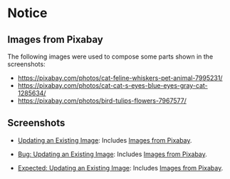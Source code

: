 # Notice

## Images from Pixabay

The following images were used to compose some parts shown in the screenshots:

- https://pixabay.com/photos/cat-feline-whiskers-pet-animal-7995231/
- https://pixabay.com/photos/cat-cat-s-eyes-blue-eyes-gray-cat-1285634/
- https://pixabay.com/photos/bird-tulips-flowers-7967577/

## Screenshots

- [Updating an Existing Image](updating-an-existing-image.png): Includes
  [Images from Pixabay](#images-from-pixabay).

- [Bug: Updating an Existing Image](bug-.-updating-an-existing-image.png):
  Includes [Images from Pixabay](#images-from-pixabay).

- [Expected: Updating an Existing Image](expected-.-updating-an-existing-image.png):
  Includes [Images from Pixabay](#images-from-pixabay).
